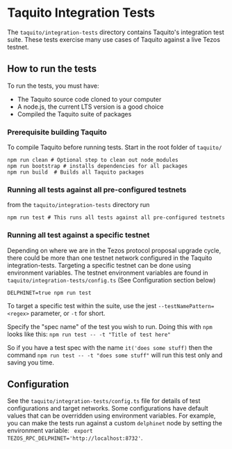 # Taquito Integration Tests

The `taquito/integration-tests` directory contains Taquito's integration test suite. These tests exercise many use cases of Taquito against a live Tezos testnet.

## How to run the tests

To run the tests, you must have:

- The Taquito source code cloned to your computer
- A node.js, the current LTS version is a good choice
- Compiled the Taquito suite of packages

### Prerequisite building Taquito

To compile Taquito before running tests.
Start in the root folder of `taquito/`

```
npm run clean # Optional step to clean out node_modules 
npm run bootstrap # installs dependencies for all packages
npm run build  # Builds all Taquito packages
```

### Running all tests against all pre-configured testnets

from the `taquito/integration-tests` directory run

```
npm run test # This runs all tests against all pre-configured testnets
```

### Running all test against a specific testnet

Depending on where we are in the Tezos protocol proposal upgrade cycle, there could be more than one testnet network configured in the Taquito integration-tests. Targeting a specific testnet can be done using environment variables. The testnet environment variables are found in `taquito/integration-tests/config.ts` (See Configuration section below)  

```
DELPHINET=true npm run test
```

To target a specific test within the suite, use the jest `--testNamePattern=<regex>` parameter, or `-t` for short.

Specify the "spec name" of the test you wish to run. Doing this with `npm` looks like this:
`npm run test -- -t "Title of test here"`

So if you have a test spec with the name `it('does some stuff)` then the command `npm run test -- -t "does some stuff"` will run this test only and saving you time.

## Configuration

See the `taquito/integration-tests/config.ts` file for details of test configurations and target networks. Some configurations have default values that can be overridden using environment variables. For example, you can make the tests run against a custom `delphinet` node by setting the environment variable: ` export TEZOS_RPC_DELPHINET='http://localhost:8732'`. 

